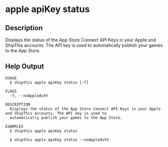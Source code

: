 # apple apiKey status

## Description

Displays the status of the App Store Connect API Keys in your Apple and ShipThis accounts. The API key is used to automatically publish your games to the App Store.

## Help Output

```
USAGE
  $ shipthis apple apiKey status [-f]

FLAGS
  -f, --noAppleAuth

DESCRIPTION
  Displays the status of the App Store Connect API Keys in your Apple and ShipThis accounts. The API key is used to
  automatically publish your games to the App Store.

EXAMPLES
  $ shipthis apple apiKey status

  $ shipthis apple apiKey status --noAppleAuth
```